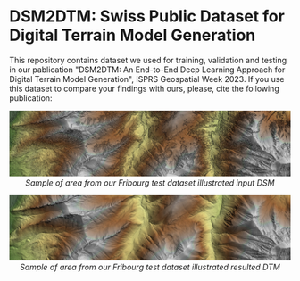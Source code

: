 # DSM2DTM: Swiss Public Dataset for Digital Terrain Model Generation
This repository contains dataset we used for training, validation and testing in our pablication "DSM2DTM: An End-to-End Deep Learning Approach for Digital Terrain Model Generation", ISPRS Geospatial Week 2023. If you use this dataset to compare your findings with ours, please, cite the following publication:

<p align="center">
  <img src="https://github.com/KseniaBittner/DSM2DTM/blob/main/img/FribourgMountain_DSM.jpg" alt>
  <em>Sample of area from our Fribourg test dataset illustrated input DSM</em>
</p>

<p align="center">
  <img src="https://github.com/KseniaBittner/DSM2DTM/blob/main/img/FribourgMountain_EffNet.jpg" alt>
  <em>Sample of area from our Fribourg test dataset illustrated resulted DTM</em>
</p>
